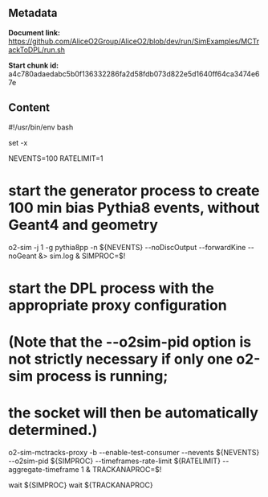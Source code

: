 ## Metadata

**Document link:** https://github.com/AliceO2Group/AliceO2/blob/dev/run/SimExamples/MCTrackToDPL/run.sh

**Start chunk id:** a4c780adaedabc5b0f136332286fa2d58fdb073d822e5d1640ff64ca3474e67e

## Content

#!/usr/bin/env bash

set -x

NEVENTS=100
RATELIMIT=1

# start the generator process to create 100 min bias Pythia8 events, without Geant4 and geometry
o2-sim -j 1 -g pythia8pp -n ${NEVENTS} --noDiscOutput --forwardKine --noGeant &> sim.log &
SIMPROC=$!

# start the DPL process with the appropriate proxy configuration
# (Note that the --o2sim-pid option is not strictly necessary if only one o2-sim process is running;
#  the socket will then be automatically determined.)
o2-sim-mctracks-proxy -b --enable-test-consumer --nevents ${NEVENTS} --o2sim-pid ${SIMPROC} --timeframes-rate-limit ${RATELIMIT} --aggregate-timeframe 1 &
TRACKANAPROC=$!

wait ${SIMPROC}
wait ${TRACKANAPROC}
